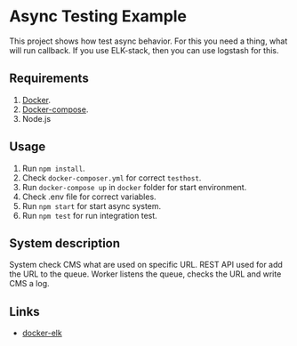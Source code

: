 # Async Testing Example

This project shows how test async behavior. For this you need a thing, what will run callback. If you use ELK-stack, then you can use logstash for this.

## Requirements

1. [Docker](http://docker.io).
2. [Docker-compose](http://docs.docker.com/compose/install/).
3. Node.js

## Usage

1. Run `npm install`.
2. Check `docker-composer.yml` for correct `testhost`.
3. Run `docker-compose up` in `docker` folder for start environment.
4. Check .env file for correct variables.
5. Run `npm start` for start async system.
6. Run `npm test` for run integration test.

## System description

System check CMS what are used on specific URL. REST API used for add the URL to the queue. Worker listens the queue, checks the URL and write CMS a log.

## Links

* [docker-elk](https://github.com/deviantony/docker-elk)